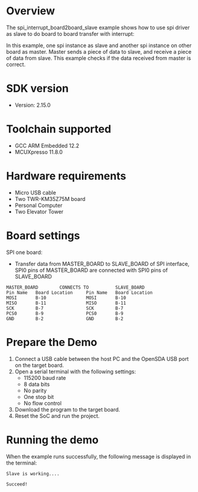 Overview
========
The spi_interrupt_board2board_slave example shows how to use spi driver as slave to do board to board transfer with 
interrupt:

In this example, one spi instance as slave and another spi instance on other board as master. Master sends a piece of
data to slave, and receive a piece of data from slave. This example checks if the data received from master is correct.

SDK version
===========
- Version: 2.15.0

Toolchain supported
===================
- GCC ARM Embedded  12.2
- MCUXpresso  11.8.0

Hardware requirements
=====================
- Micro USB cable
- Two TWR-KM35Z75M board
- Personal Computer
- Two Elevator Tower

Board settings
==============
SPI one board:
  + Transfer data from MASTER_BOARD to SLAVE_BOARD of SPI interface, SPI0 pins of MASTER_BOARD are connected with
    SPI0 pins of SLAVE_BOARD
~~~~~~~~~~~~~~~~~~~~~~~~~~~~~~~~~~~~~~~~~~~~~~~~~~~~~~
MASTER_BOARD        CONNECTS TO          SLAVE_BOARD
Pin Name   Board Location     Pin Name   Board Location
MOSI       B-10               MOSI       B-10
MISO       B-11               MISO       B-11
SCK        B-7                SCK        B-7
PCS0       B-9                PCS0       B-9
GND        B-2                GND        B-2
~~~~~~~~~~~~~~~~~~~~~~~~~~~~~~~~~~~~~~~~~~~~~~~~~~~~~~

Prepare the Demo
================
1.  Connect a USB cable between the host PC and the OpenSDA USB port on the target board.
2.  Open a serial terminal with the following settings:
    - 115200 baud rate
    - 8 data bits
    - No parity
    - One stop bit
    - No flow control
3.  Download the program to the target board.
4.  Reset the SoC and run the project.

Running the demo
================
When the example runs successfully, the following message is displayed in the terminal:

~~~~~~~~~~~~~~~~~~~~~~~~~~~~~~~~~~~~~~~
Slave is working....

Succeed!
~~~~~~~~~~~~~~~~~~~~~~~~~~~~~~~~~~~~~~~

